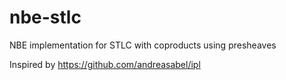 # nbe-stlc
NBE implementation for STLC with coproducts using presheaves

Inspired by https://github.com/andreasabel/ipl

